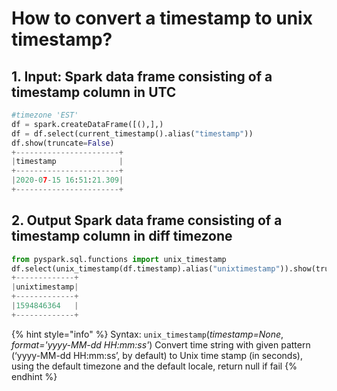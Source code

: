 # How to convert a timestamp to unix timestamp?

## 1.  Input:  Spark data frame consisting of a timestamp column in UTC 

```python
#timezone 'EST'
df = spark.createDataFrame([(),],)
df = df.select(current_timestamp().alias("timestamp"))
df.show(truncate=False)
+-----------------------+
|timestamp              |
+-----------------------+
|2020-07-15 16:51:21.309|
+-----------------------+
```

## 2.  Output Spark data frame consisting of a timestamp column in diff timezone

```python
from pyspark.sql.functions import unix_timestamp
df.select(unix_timestamp(df.timestamp).alias("unixtimestamp")).show(truncate=False)
+-------------+
|unixtimestamp|
+-------------+
|1594846364   |
+-------------+
```

{% hint style="info" %}
Syntax:  `unix_timestamp`\(_timestamp=None_, _format='yyyy-MM-dd HH:mm:ss'_\)                Convert time string with given pattern \(‘yyyy-MM-dd HH:mm:ss’, by default\) to Unix time stamp \(in seconds\), using the default timezone and the default locale, return null if fail
{% endhint %}

